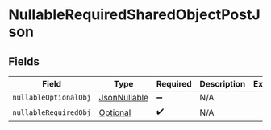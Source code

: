 # NullableRequiredSharedObjectPostJson


## Fields

| Field                                                                                 | Type                                                                                  | Required                                                                              | Description                                                                           | Example                                                                               |
| ------------------------------------------------------------------------------------- | ------------------------------------------------------------------------------------- | ------------------------------------------------------------------------------------- | ------------------------------------------------------------------------------------- | ------------------------------------------------------------------------------------- |
| `nullableOptionalObj`                                                                 | [JsonNullable<NullableOptionalObject>](../../models/shared/NullableOptionalObject.md) | :heavy_minus_sign:                                                                    | N/A                                                                                   |                                                                                       |
| `nullableRequiredObj`                                                                 | [Optional<NullableObject>](../../models/shared/NullableObject.md)                     | :heavy_check_mark:                                                                    | N/A                                                                                   | <nil>                                                                                 |